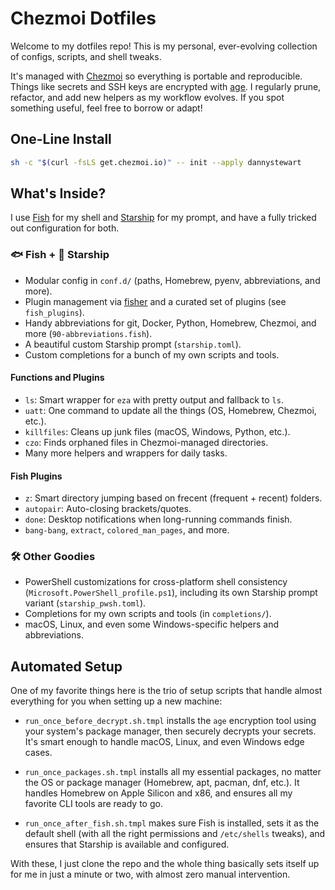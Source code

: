 # Chezmoi Dotfiles

Welcome to my dotfiles repo! This is my personal, ever-evolving collection of configs, scripts, and shell tweaks.

It's managed with [Chezmoi](https://www.chezmoi.io/) so everything is portable and reproducible. Things like secrets and SSH keys are encrypted with [age](https://www.chezmoi.io/user-guide/encryption/age/). I regularly prune, refactor, and add new helpers as my workflow evolves. If you spot something useful, feel free to borrow or adapt!

## One-Line Install

```bash
sh -c "$(curl -fsLS get.chezmoi.io)" -- init --apply dannystewart
```

## What's Inside?

I use [Fish](https://fishshell.com/) for my shell and [Starship](https://starship.rs/) for my prompt, and have a fully tricked out configuration for both.

### 🐟 Fish + 🚀 Starship

- Modular config in `conf.d/` (paths, Homebrew, pyenv, abbreviations, and more).
- Plugin management via [fisher](https://github.com/jorgebucaran/fisher) and a curated set of plugins (see `fish_plugins`).
- Handy abbreviations for git, Docker, Python, Homebrew, Chezmoi, and more (`90-abbreviations.fish`).
- A beautiful custom Starship prompt (`starship.toml`).
- Custom completions for a bunch of my own scripts and tools.

#### Functions and Plugins

- `ls`: Smart wrapper for `eza` with pretty output and fallback to `ls`.
- `uatt`: One command to update all the things (OS, Homebrew, Chezmoi, etc.).
- `killfiles`: Cleans up junk files (macOS, Windows, Python, etc.).
- `czo`: Finds orphaned files in Chezmoi-managed directories.
- Many more helpers and wrappers for daily tasks.

#### Fish Plugins

- `z`: Smart directory jumping based on frecent (frequent + recent) folders.
- `autopair`: Auto-closing brackets/quotes.
- `done`: Desktop notifications when long-running commands finish.
- `bang-bang`, `extract`, `colored_man_pages`, and more.

### 🛠️ Other Goodies

- PowerShell customizations for cross-platform shell consistency (`Microsoft.PowerShell_profile.ps1`), including its own Starship prompt variant (`starship_pwsh.toml`).
- Completions for my own scripts and tools (in `completions/`).
- macOS, Linux, and even some Windows-specific helpers and abbreviations.

## Automated Setup

One of my favorite things here is the trio of setup scripts that handle almost everything for you when setting up a new machine:

- `run_once_before_decrypt.sh.tmpl` installs the `age` encryption tool using your system's package manager, then securely decrypts your secrets. It's smart enough to handle macOS, Linux, and even Windows edge cases.

- `run_once_packages.sh.tmpl` installs all my essential packages, no matter the OS or package manager (Homebrew, apt, pacman, dnf, etc.). It  handles Homebrew on Apple Silicon and x86, and ensures all my favorite CLI tools are ready to go.

- `run_once_after_fish.sh.tmpl` makes sure Fish is installed, sets it as the default shell (with all the right permissions and `/etc/shells` tweaks), and ensures that Starship is available and configured.

With these, I just clone the repo and the whole thing basically sets itself up for me in just a minute or two, with almost zero manual intervention.
